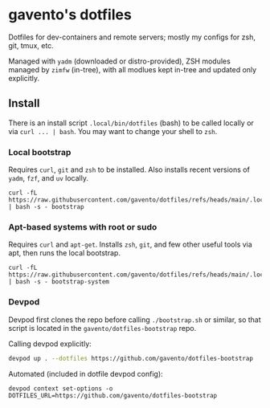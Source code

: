 # gavento's dotfiles

Dotfiles for dev-containers and remote servers; mostly my configs for zsh, git, tmux, etc.

Managed with `yadm` (downloaded or distro-provided), ZSH modules managed by `zimfw` (in-tree), with all modlues kept in-tree and updated only explicitly. 

## Install

There is an install script `.local/bin/dotfiles` (bash) to be called locally or via `curl ... | bash`. You may want to change your shell to `zsh`.

### Local bootstrap

Requires `curl`, `git` and `zsh` to be installed. Also installs recent versions of `yadm`, `fzf`, and `uv` locally.

```
curl -fL https://raw.githubusercontent.com/gavento/dotfiles/refs/heads/main/.local/bin/dotfiles | bash -s - bootstrap
```

### Apt-based systems with root or sudo

Requires `curl` and `apt-get`. Installs `zsh`, `git`, and few other useful tools via apt, then runs the local bootstrap.

```
curl -fL https://raw.githubusercontent.com/gavento/dotfiles/refs/heads/main/.local/bin/dotfiles | bash -s - bootstrap-system
```

### Devpod

Devpod first clones the repo before calling `./bootstrap.sh` or similar, so that script is located in the `gavento/dotfiles-bootstrap` repo.

Calling devpod explicitly:
```sh
devpod up . --dotfiles https://github.com/gavento/dotfiles-bootstrap
```

Automated (included in dotfile devpod config):
```
devpod context set-options -o DOTFILES_URL=https://github.com/gavento/dotfiles-bootstrap
```

